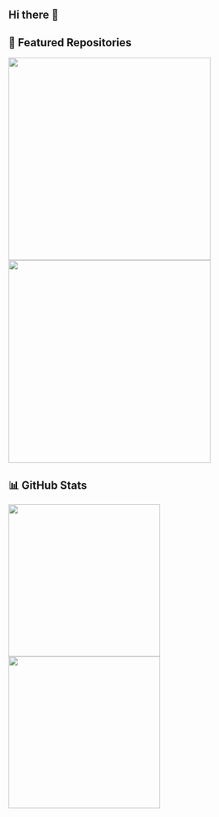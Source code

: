 ## Hi there 👋

<!--
**A-T-O-M-I-X/A-T-O-M-I-X** is a ✨ _special_ ✨ repository because its `README.md` (this file) appears on your GitHub profile.

Here are some ideas to get you started:

- 🔭 I’m currently working on ...
- 🌱 I’m currently learning ...
- 👯 I’m looking to collaborate on ...
- 🤔 I’m looking for help with ...
- 💬 Ask me about ...
- 📫 How to reach me: ...
- 😄 Pronouns: ...
- ⚡ Fun fact: ...
-->
## 🚀 Featured Repositories

<p dir="auto">
  <a href="https://github.com/A-T-O-M-I-X/Sapphire-Player">
    <img align="left" src="https://github-readme-stats.vercel.app/api/pin/?username=A-T-O-M-I-X&repo=Sapphire-Player&bg_color=0c1014&theme=dark" width="400" style="margin-right: 10px;">
  </a>
  <a href="https://github.com/A-T-O-M-I-X/Opal">
    <img align="left" src="https://github-readme-stats.vercel.app/api/pin/?username=A-T-O-M-I-X&repo=Opal&bg_color=0c1014&theme=dark" width="400">
  </a>
</p>

<br clear="left" />

## 📊 GitHub Stats

<p dir="auto">
  <a href="https://github.com/Frost-Lord/">
    <img align="left" src="http://23.27.6.132:9000/top-langs/?username=A-T-O-M-I-X&langs_count=8&hide=css,scss,html,php,ejs&title_color=ffffff&text_color=c9cacc&icon_color=2bbc8a&bg_color=0c1014&layout=compact" width="300" style="margin-right: 40px;">
  </a>
  
  <a href="https://github.com/Frost-Lord/">
    <img align="left" src="http://23.27.6.132:9000/?username=A-T-O-M-I-X&count_private=true&show_icons=true&hide_title=true&include_all_commits=true&theme=dark&bg_color=0c1014" width="300">
  </a>
</p>

<br clear="left" />

